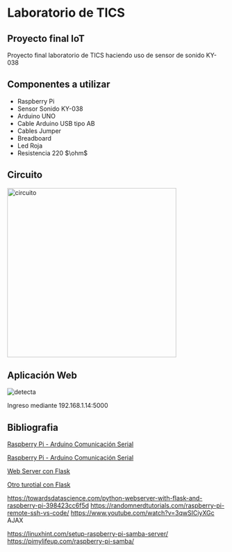 # Laboratorio de TICS
## Proyecto final IoT
Proyecto final laboratorio de TICS haciendo uso de sensor de sonido KY-038 

## Componentes a utilizar
- Raspberry Pi
- Sensor Sonido KY-038
- Arduino UNO 
- Cable Arduino USB tipo AB
- Cables Jumper
- Breadboard
- Led Roja
- Resistencia 220  $\ohm$

## Circuito
<img width="389" alt="circuito " src="https://github.com/rocioroman/labdetics/assets/52686267/fded8d38-8afa-43de-97fb-054f25e2d831">

## Aplicación Web
![detecta](https://github.com/rocioroman/labdetics/assets/52686267/bccf578e-e7b0-4cd6-b029-4e7ea59a90a7)

Ingreso mediante 192.168.1.14:5000

## Bibliografia
[Raspberry Pi - Arduino Comunicación Serial](https://www.instructables.com/Raspberry-Pi-Arduino-Serial-Communication/)

[Raspberry Pi - Arduino Comunicación Serial](https://roboticsbackend.com/raspberry-pi-arduino-serial-communication/)

[Web Server con Flask](https://projects.raspberrypi.org/en/projects/python-web-server-with-flask)

[Otro turotial con Flask](https://towardsdatascience.com/python-webserver-with-flask-and-raspberry-pi-398423cc6f5d)

https://towardsdatascience.com/python-webserver-with-flask-and-raspberry-pi-398423cc6f5d 
https://randomnerdtutorials.com/raspberry-pi-remote-ssh-vs-code/
https://www.youtube.com/watch?v=3qwSICiyXGc
 AJAX
 
 https://linuxhint.com/setup-raspberry-pi-samba-server/
 https://pimylifeup.com/raspberry-pi-samba/
